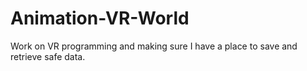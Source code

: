 # Animation-VR-World
Work on VR programming and making sure I have a place to save and retrieve safe data.
